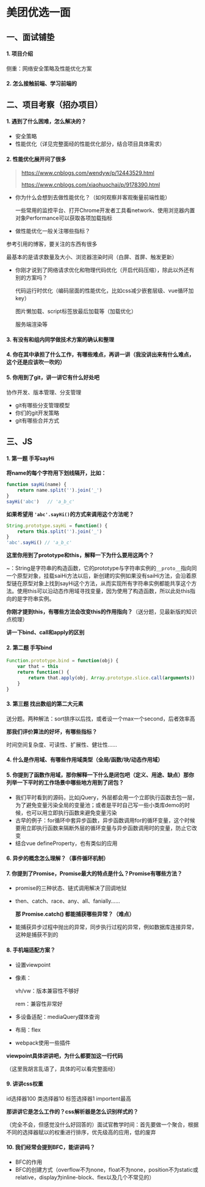 # 美团优选一面

## 一、面试铺垫

#### 1. 项目介绍

侧重：网络安全策略及性能优化方案

#### 2. 怎么接触前端、学习前端的

## 二、项目考察（招办项目）

#### 1. 遇到了什么困难，怎么解决的？

 * 安全策略
 * 性能优化（详见完整面经的性能优化部分，结合项目具体需求）

#### 2. 性能优化展开问了很多

>  https://www.cnblogs.com/wendyw/p/12443529.html
>
>  https://www.cnblogs.com/xiaohuochai/p/9178390.html

* 你为什么会想到去做性能优化？（如何观察并客观衡量前端性能）

  一些常用的监控平台、打开Chrome开发者工具看network、使用浏览器内置对象Performance可以获取各项加载指标

*  做性能优化一般关注哪些指标？

  参考引用的博客，要关注的东西有很多

  最基本的是请求数量及大小、浏览器渲染时间（白屏、首屏、触发更新）

* 你刚才说到了网络请求优化和物理代码优化（开启代码压缩），除此以外还有别的方案吗？

  代码运行时优化（编码层面的性能优化，比如css减少嵌套层级、vue循环加key）

  图片懒加载、script标签放最后加载等（加载优化）

  服务端渲染等

#### 3. 有没有和组内同学做技术方案的确认和整理

#### 4. 你在其中承担了什么工作，有哪些难点，再讲一讲（我没讲出来有什么难点，这个还是应该吹一吹的）

#### 5. 你用到了git，讲一讲它有什么好处吧

协作开发、版本管理、分支管理

* git有哪些分支管理模型
* 你们的git开发策略
* git有哪些合并方式

## 三、JS

#### 1. 第一题 手写sayHi

**将name的每个字符用下划线隔开，比如：**

````js
function sayHi(name) {
    return name.split('').join('_')
}
sayHi('abc')   // 'a_b_c'
````
**如果希望用  `'abc'.sayHi()`的方式来调用这个方法呢？**

````js
String.prototype.sayHi = function() {
    return this.split('').join('_')
}
'abc'.sayHi() // 'a_b_c'
````

**这里你用到了prototype和this，解释一下为什么要用这两个？**

~：String是字符串的构造函数，它的prototype与字符串实例的`__proto__`指向同一个原型对象，挂载saiHi方法以后，新创建的实例如果没有saiHi方法，会沿着原型链在原型对象上找到sayHi这个方法，从而实现所有字符串实例都能共享这个方法。使用this可以沿动态作用域寻找变量，因为使用了构造函数，所以此处this指向的是字符串实例。

**你刚才提到this，有哪些方法会改变this的作用指向？**（送分题，见最新版的知识点梳理）

**讲一下bind、call和apply的区别**

#### 2. 第二题 手写bind

````js
Function.prototype.bind = function(obj) {
    var that = this
    return function() {
        return that.apply(obj, Array.prototype.slice.call(arguments))
    }
}
````

#### 3. 第三题 找出数组的第二大元素

送分题。两种解法：sort排序以后找，或者设一个max一个second，后者效率高

**那我们评价算法的好坏，有哪些指标？**

时间空间复杂度、可读性、扩展性、健壮性……

#### 4. 什么是作用域、有哪些作用域类型（全局/函数/块/动态作用域）

#### 5. 你提到了函数作用域，那你解释一下什么是闭包吧（定义、用途、缺点）那你列举一下平时的工作场景中哪些地方用到了闭包？

* 我们平时看到的源码，比如jQuery，外层都会用一个立即执行函数去包一层，为了避免变量污染全局的变量池；或者是平时自己写一些小类库demo的时候，也可以用立即执行函数来避免变量污染
* 古早的例子：for循环中套异步函数，异步函数调用for的循环变量，这个时候要用立即执行函数来隔断外层的循环变量与异步函数调用时的变量，防止它改变
* 结合vue defineProperty，也有类似的应用

#### 6. 异步的概念怎么理解？（事件循环机制）

#### 7. 你提到了Promise，Promise最大的特点是什么？Promise有哪些方法？

* promise的三种状态、链式调用解决了回调地狱

* then、catch、race、any、all、fanially……

  **那 Promise.catch() 都能捕获哪些异常？（难点）**

* 能捕获异步过程中抛出的异常，同步执行过程的异常，例如数据库连接异常，这种是捕获不到的

#### 8. 手机端适配方案？

* 设置viewpoint

* 像素：

  vh/vw：版本兼容性不够好

  rem：兼容性非常好

* 多设备适配：mediaQuery媒体查询

* 布局：flex

* webpack使用一些插件

**viewpoint具体讲讲吧，为什么都要加这一行代码**

（这里我胡言乱语了，具体的可以看完整面经）

#### 9. 讲讲css权重

id选择器100  类选择器10  标签选择器1  importent最高

**那讲讲它是怎么工作的？css解析器是怎么识别样式的？**

（完全不会，但感觉没什么好回答的）面试官教学时间：首先要做一个聚合，根据不同的选择器赋以的权重进行排序，优先级高的应用，低的废弃

#### 10. 我们经常会提到BFC，能讲讲吗？

* BFC的作用
* BFC的创建方式（overflow不为none，float不为none，position不为static或relative，display为inline-block、flex以及几个不常见的）


